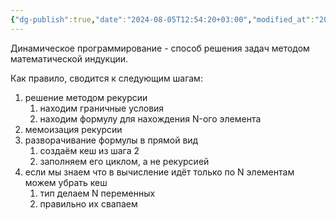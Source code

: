 ```yaml
---
{"dg-publish":true,"date":"2024-08-05T12:54:20+03:00","modified_at":"2024-08-05T12:58:42+03:00","aliases":["динамическое программирование"],"dg-path":"/dynamic programming.md","permalink":"/dynamic-programming/","dgPassFrontmatter":true}
---
```



Динамическое программирование - способ решения задач методом математической индукции. 

Как правило, сводится к следующим шагам:
1. решение методом рекурсии
    1. находим граничные условия
    2. находим формулу для нахождения N-ого элемента
2. мемоизация рекурсии
3. разворачивание формулы в прямой вид
    1. создаём кеш из шага 2
    2. заполняем его циклом, а не рекурсией
4. если мы знаем что в вычисление идёт только по N элементам можем убрать кеш
    1. тип делаем N переменных
    2. правильно их свапаем
